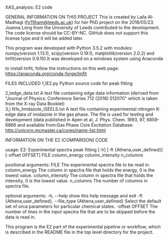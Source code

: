 XAS_analysis: E2 code

GENERAL INFORMATION ON THIS PROJECT
This is created by Laila Al-Madhagi (fy11lham@leeds.ac.uk) for her PhD project on the 2018/05/23. Joanna Leng from the University of Leeds contributed to the development. The code license should be CC-BY-NC. GitHub does not support this license type and it will be added later. 

This program was developed with Python 3.5.2 with modules: numpy(version 1.13.1), scipy(version 0.19.1), matplotlib(version 2.0.2) and lmfit(version 0.9.10).It was developed on a windows system using Anaconda

to install lmfit, follow the instructions on this web page: https://anaconda.org/conda-forge/lmfit 

FILES INCLUDED
1,)E2.py						Python source code for peak fitting 
								
2,)edge_data.txt 				A text file containing edge data information
								(derived from "Journal of Physics: Conference Series 712 (2016) 012070" which is taken from the X-ray Data Booklet)  
3,) N1s_Imidazole_ISEELS.txt 	A text file containing experimental nitrogen K-edge data of imidazole in the gas phase. The file is used for testing and development 
								(data published in Apen et al, J. Phys. Chem. 1993, 97, 6859-6866 and available from:Gas Phase Core Excitation Database: http://unicorn.mcmaster.ca/corex/name-list.html
	
INFORMATION ON THE E2 (COMPARISON) CODE	

usage: E2: Experimental spectra peak fitting [-h] [-ft {Athena,user_defined}]
                                             [-offset OFFSET]
                                             FILE column_energy
                                             column_intensity n_columns

positional arguments:
  FILE                  The experimental spectra file to be read in.
  column_energy         The column in spectra file that holds the energy, 0 is
                        the lowest value.
  column_intensity      The column in spectra file that holds the intensity, 0
                        is the lowest value.
  n_columns             The number of columns in spectra file.

optional arguments:
  -h, --help            show this help message and exit
  -ft {Athena,user_defined}, --file_type {Athena,user_defined}
                        Select the default set of orca parameters for
                        particular chemical states.
  -offset OFFSET        The number of lines in the input spectra file that are
                        to be skipped before the data is read in.


This program is the E2 part of the experimental pipeline or workflow, which is described in the README file in the top level directory for the project.

